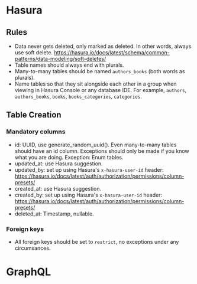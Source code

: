 # Hasura

## Rules

- Data never gets deleted, only marked as deleted. In other words, always use soft delete. https://hasura.io/docs/latest/schema/common-patterns/data-modeling/soft-deletes/
- Table names should always end with plurals.
- Many-to-many tables should be named `authors_books` (both words as plurals).
- Name tables so that they sit alongside each other in a group when viewing in Hasura Console or any database IDE. For example, `authors`, `authors_books`, `books`, `books_categories`, `categories`.

## Table Creation

### Mandatory columns

- id: UUID, use generate_random_uuid(). Even many-to-many tables should have an id column. Exceptions should only be made if you know what you are doing. Exception: Enum tables.
- updated_at: use Hasura suggestion.
- updated_by: set up using Hasura's `x-hasura-user-id` header: https://hasura.io/docs/latest/auth/authorization/permissions/column-presets/
- created_at: use Hasura suggestion.
- created_by: set up using Hasura's `x-hasura-user-id` header: https://hasura.io/docs/latest/auth/authorization/permissions/column-presets/
- deleted_at: Timestamp, nullable.

### Foreign keys
- All foreign keys should be set to `restrict`, no exceptions under any circumsances.

# GraphQL